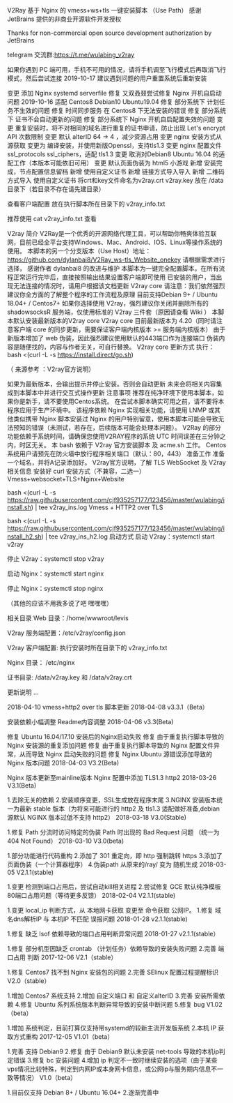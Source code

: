 V2Ray 基于 Nginx 的 vmess+ws+tls 一键安装脚本 （Use Path）
感谢 JetBrains 提供的非商业开源软件开发授权

Thanks for non-commercial open source development authorization by JetBrains

telegram 交流群:https://t.me/wulabing_v2ray

如果你遇到 PC 端可用，手机不可用的情况，请将手机调至飞行模式后再取消飞行模式，然后尝试连接
2019-10-17
建议遇到问题的用户重置系统后重新安装

变更 添加 Nginx systemd serverfile
修复 又双叒叕尝试修复 Nginx 开机自启动问题
2019-10-16
适配 Centos8 Debian10 Ubuntu19.04
修复 部分系统下 计划任务不生效的问题
修复 时间同步服务 在 Centos8 下无法安装的错误
修复 部分系统下 证书不会自动更新的问题
修复 部分系统下 Nginx 开机自启配置失效的问题
变更 重复安装时，将不对相同的域名进行重复的证书申请，防止出现 Let's encrypt API 次数限制
变更 默认 alterID 64 -> 4 ，减少资源占用
变更 nginx 安装方式从源获取 变更为 编译安装，并使用新版Openssl，支持tls1.3
变更 nginx 配置文件 ssl_protocols ssl_ciphers，适配 tls1.3
变更 取消对Debian8 Ubuntu 16.04 的适配工作（本版本可能依旧可用）
变更 默认页面伪装为 html5 小游戏
新增 安装完成，节点配置信息留档
新增 使用自定义证书
新增 链接方式导入导入
新增 二维码方式导入
使用自定义证书
将crt和key文件命名为v2ray.crt v2ray.key 放在 /data 目录下（若目录不存在请先建目录）

查看客户端配置
放在执行脚本所在目录下的 v2ray_info.txt

推荐使用 cat v2ray_info.txt 查看

V2ray 简介
V2Ray是一个优秀的开源网络代理工具，可以帮助你畅爽体验互联网，目前已经全平台支持Windows、Mac、Android、IOS、Linux等操作系统的使用。
本脚本的另一个分支版本（Use Host）地址： https://github.com/dylanbai8/V2Ray_ws-tls_Website_onekey 请根据需求进行选择， 感谢作者 dylanbai8 的改进与维护
本脚本为一键完全配置脚本，在所有流程正常运行完毕后，直接按照输出结果设置客户端即可使用
已安装的用户，当出现无法连接的情况时，请用户根据该文档更新 V2ray core
请注意：我们依然强烈建议你全方面的了解整个程序的工作流程及原理
目前支持Debian 9+ / Ubuntu 18.04+ / Centos7+
如果你选择使用 V2ray，强烈建议你关闭并删除所有的 shadowsocksR 服务端，仅使用标准的 V2ray 三件套（原因请查看 Wiki ）
本脚本默认安装最新版本的V2ray core
V2ray core 目前最新版本为 4.20（同时请注意客户端 core 的同步更新，需要保证客户端内核版本 >= 服务端内核版本）
由于新版本增加了 web 伪装，因此强烈建议使用默认的443端口作为连接端口
伪装内容是随便找的，内容与作者无关，可自行替换。
V2ray core 更新方式
执行： bash <(curl -L -s https://install.direct/go.sh)

（ 来源参考 ：V2ray官方说明）

如果为最新版本，会输出提示并停止安装。否则会自动更新
未来会将相关内容集成到本脚本中并进行交互式操作更新
注意事项
推荐在纯净环境下使用本脚本，如果你是新手，请不要使用Centos系统。
在尝试本脚本确实可用之前，请不要将本程序应用于生产环境中。
该程序依赖 Nginx 实现相关功能，请使用 LNMP 或其他类似携带 Nginx 脚本安装过 Nginx 的用户特别留意，使用本脚本可能会导致无法预知的错误（未测试，若存在，后续版本可能会处理本问题）。
V2Ray 的部分功能依赖于系统时间，请确保您使用V2RAY程序的系统 UTC 时间误差在三分钟之内，时区无关。
本 bash 依赖于 V2ray 官方安装脚本 及 acme.sh 工作。
Centos 系统用户请预先在防火墙中放行程序相关端口（默认：80，443）
准备工作
准备一个域名，并将A记录添加好。
V2ray官方说明，了解 TLS WebSocket 及 V2ray 相关信息
安装好 curl
安装方式（不兼容，二选一）
Vmess+websocket+TLS+Nginx+Website

bash <(curl -L -s https://raw.githubusercontent.com/cjf935257177/123456/master/wulabing/install.sh) | tee v2ray_ins.log
Vmess + HTTP2 over TLS

bash <(curl -L -s https://raw.githubusercontent.com/cjf935257177/123456/master/wulabing/install_h2.sh) | tee v2ray_ins_h2.log
启动方式
启动 V2ray：systemctl start v2ray

停止 V2ray：systemctl stop v2ray

启动 Nginx：systemctl start nginx

停止 Nginx：systemctl stop nginx

（其他的应该不用我多说了吧 嘿嘿嘿）

相关目录
Web 目录：/home/wwwroot/levis

V2ray 服务端配置：/etc/v2ray/config.json

V2ray 客户端配置: 执行安装时所在目录下的 v2ray_info.txt

Nginx 目录： /etc/nginx

证书目录: /data/v2ray.key 和 /data/v2ray.crt

更新说明
...

2018-04-10
vmess+http2 over tls 脚本更新
2018-04-08
v3.3.1（Beta）

安装依赖小幅调整
Readme内容调整
2018-04-06
v3.3(Beta)

修复 Ubuntu 16.04/17.10 安装后的Nginx启动失败
修复 由于重复执行脚本导致的 Nginx 安装源的重复添加问题
修复 由于重复执行脚本导致的 Nginx 配置文件异常，从而导致 Nginx 启动失败的问题
修复 Nginx Ubuntu 源错误添加导致的 Nginx 版本问题
2018-04-03
V3.2(Beta)

Nginx 版本更新至mainline版本
Nginx 配置中添加 TLS1.3 http2
2018-03-26
V3.1(Beta)

1.去除无关的依赖
2.安装顺序变更，SSL生成放在程序末尾
3.NGINX 安装版本统一为最新 stable 版本（为将来可能进行的 http2 及 tls1.3 适配做好准备,debian 源默认 NGINX 版本过低不支持 http2）
2018-03-18
V3.0(Stable)

1.修复 Path 分流时访问特定的伪装 Path 时出现的 Bad Request 问题 （统一为404 Not Found）
2018-03-10
V3.0(beta)

1.部分功能进行代码重构
2.添加了 301 重定向，即 http 强制跳转 https
3.添加了 页面伪装（一个计算器程序）
4.伪装path 从原来的/ray/ 变为 随机生成
2018-03-05
V2.1.1(stable)

1.变更 检测到端口占用后，尝试自动kill相关进程
2.尝试修复 GCE 默认纯净模板80端口占用问题（等待更多反馈）
2018-02-04
V2.1.1(stable)

1.变更 local_ip 判断方式，从 本地网卡获取 变更至 命令获取 公网IP。
1.修复 域名dns解析IP 与 本机IP 不匹配 误报问题
2018-01-28
v2.1.1(stable)

1.修复 缺乏 lsof 依赖导致的端口占用判断异常问题
2018-01-27
v2.1.1(stable）

1.修复 部分机型因缺乏 crontab （计划任务）依赖导致的安装失败问题
2.完善 端口占用 判断
2017-12-06
V2.1（stable）

1.修复 Centos7 找不到 Nginx 安装包的问题
2.完善 SElinux 配置过程提醒标识
V2.0（stable）

1.增加 Centos7 系统支持
2.增加 自定义端口 和 自定义alterID
3.完善 安装所需依赖
4.修复 Ubuntu 系列系统版本判断异常导致的安装中断问题
5.修复 bug
V1.02（beta）

1.增加 系统判定，目前打算仅支持带systemd的较新主流开发版系统
2.本机 IP 获取方式重构
2017-12-05
V1.01（beta）

1.完善 支持 Debian9
2.修复 由于 Debian9 默认未安装 net-tools 导致的本机ip判定错误
3.修复 bc 安装问题
4.增加 ip 判定不一致时继续安装的选项（由于某些vps情况比较特殊，判定到内网IP或本身网卡信息，或公网ip与服务期内信息不一致等情况）
V1.0（beta）

1.目前仅支持 Debian 8+ / Ubuntu 16.04+
2.逐渐完善中
